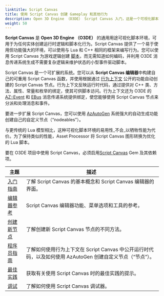 ```yaml
---
linktitle: Script Canvas
title: 使用 Script Canvas 创建 Gameplay 和其他行为
description: Open 3D Engine （O3DE） Script Canvas 入门，这是一个可视化脚本环境，无需编写代码即可实现运行时逻辑和脚本化行为。
weight: 50
---
```


**Script Canvas** 是 **Open 3D Engine （O3DE）** 的通用用途可视化脚本环境，可用于为任何实体创建运行时逻辑和脚本化行为。Script Canvas 提供了一个易于使用但功能强大的环境，可以使用与 Lua 和 C++ 相同的框架来编写行为。您可以使用 Script Canvas 为游戏逻辑创建 [脚本](/docs/user-guide/appendix/glossary#scripts)，而无需知道如何编码，并利用 O3DE 消息传递系统生成不需要复杂逻辑来维护状态的小型事件驱动脚本。

Script Canvas 是一个可扩展的系统。您可以从 **Script Canvas 编辑器**中构建自己的可重用 Script Canvas 函数，并使用根据通过 [行为上下文](/docs/user-guide/appendix/glossary#behavior-context) 公开的功能自动创建的 Script Canvas 节点。行为上下文反映运行时代码，通过提供对 C++ 类、方法、属性、常量和枚举的绑定，使其可供脚本访问。行为上下文还为 O3DE 的[AZ::Event](/docs/user-guide/programming/messaging/az-event) 和 [EBus](/docs/user-guide/appendix/glossary#ebus) 消息传递系统提供绑定，使您能够使用 Script Canvas 节点来分派和处理消息和事件。

要进一步扩展 Script Canvas，您可以使用 [AzAutoGen](/docs/user-guide/programming/autogen) 系统强大的自动生成功能创建自己的自定义节点（“nodeables”）。

与更传统的 Lua 模型相比，这种可视化脚本环境的易用性_不会_以牺牲性能为代价。为了保持类似的性能，Asset Processor 将 Script Canvas 图形转换为优化的 Lua 脚本。

要在 O3DE 项目中使用 Script Canvas，必须启用[Script Canvas](/docs/user-guide/gems/reference/script/script-canvas) Gem 及其依赖项。

|主题 |描述 |
| --- | --- |
| [入门指南](get-started/) | 了解 Script Canvas 的基本概念和 Script Canvas 编辑器的界面。 |
| [编辑器参考](editor-reference/) | Script Canvas 编辑器功能、菜单选项和工具的参考。 |
| [创建新节点](creating-new-nodes) | 了解创建新 Script Canvas 节点的不同方法。 |
| [程序员指南](programmer-guide/) | 了解如何使用行为上下文在 Script Canvas 中公开运行时代码，以及如何使用 AzAutoGen 创建自定义节点（“节点”）。 |
| [最佳实践](best-practices) | 获取有关使用 Script Canvas 时的最佳实践的提示。 |
| [调试](debugging) | 了解如何使用 Script Canvas 调试器。 |
